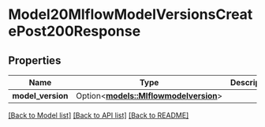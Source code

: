 # Model20MlflowModelVersionsCreatePost200Response

## Properties

Name | Type | Description | Notes
------------ | ------------- | ------------- | -------------
**model_version** | Option<[**models::Mlflowmodelversion**](mlflowmodelversion.md)> |  | [optional]

[[Back to Model list]](../README.md#documentation-for-models) [[Back to API list]](../README.md#documentation-for-api-endpoints) [[Back to README]](../README.md)


